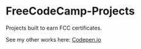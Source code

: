 # FreeCodeCamp-Projects
Projects built to earn FCC certificates.

See my other works here: [Codepen.io](https://codepen.io/your-work)
